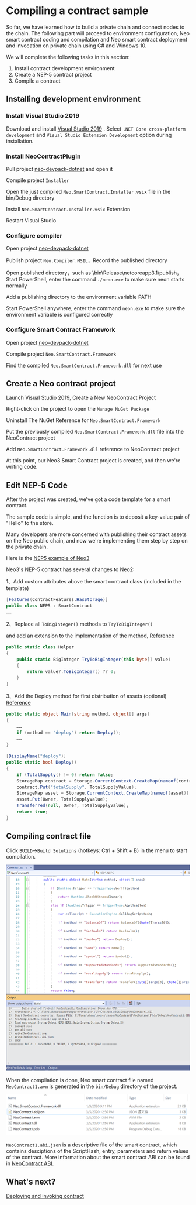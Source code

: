 # Compiling a contract sample

So far, we have learned how to build a private chain and connect nodes to the chain. The following part will proceed to environment configuration, Neo smart contract coding and compilation and Neo smart contract deployment and invocation on private chain using C# and Windows 10. 

We will complete the following tasks in this section: 

1. Install contract development environment
2. Create a NEP-5 contract project
3. Compile a contract

## Installing development environment

### Install Visual Studio 2019

Download and install [Visual Studio 2019](https://www.visualstudio.com/products/visual-studio-community-vs) . Select `.NET Core cross-platform development` and `Visual Studio Extension Development` option during installation.

### Install NeoContractPlugin 

Pull project [neo-devpack-dotnet](https://github.com/neo-project/neo-devpack-dotnet) and open it

Compile project `Installer`

Open the just compiled `Neo.SmartContract.Installer.vsix` file in the bin/Debug directory

Install  `Neo.SmartContract.Installer.vsix` Extension

Restart Visual Studio 

### Configure compiler 

Open project [neo-devpack-dotnet](https://github.com/neo-project/neo-devpack-dotnet) 

Publish project `Neo.Compiler.MSIL`，Record the published directory

Open  published directory，such as \bin\Release\netcoreapp3.1\publish，Start PowerShell, enter the command `./neon.exe` to make sure neon starts normally

Add a publishing directory to the environment variable PATH

Start PowerShell anywhere, enter the command `neon.exe` to make sure the environment variable is configured correctly

### Configure Smart Contract Framework

Open project [neo-devpack-dotnet](https://github.com/neo-project/neo-devpack-dotnet)

Compile project `Neo.SmartContract.Framework`

Find the compiled `Neo.SmartContract.Framework.dll` for next use

## Create a Neo contract project

Launch Visual Studio 2019, Create a New NeoContract Project

Right-click on the project to open the `Manage NuGet Package`

Uninstall The NuGet Reference for `Neo.SmartContract.Framework`

Put the previously compiled `Neo.SmartContract.Framework.dll` file into the NeoContract project

Add `Neo.SmartContract.Framework.dll` reference to NeoContract project

At this point, our Neo3 Smart Contract project is created, and then we're writing code.

## Edit NEP-5 Code

After the project was created, we've got a code template for a smart contract.

The sample code is simple, and the function is to deposit a key-value pair of "Hello" to the store.

Many developers are more concerned with publishing their contract assets on the Neo public chain, and now we're implementing them step by step on the private chain.

Here is the [NEP5 example of Neo3](https://github.com/chenzhitong/Neo3-Smart-Contract-Examples/tree/master/NEP5)

Neo3's NEP-5 contract has several changes to Neo2:

1、Add custom attributes above the smart contract class (included in the template)

```c#
[Features(ContractFeatures.HasStorage)]
public class NEP5 : SmartContract
……
```

2、Replace all  `ToBigInteger()` methods to `TryToBigInteger()`

and add an extension to the implementation of the method, [Reference](https://github.com/chenzhitong/Neo3-Smart-Contract-Examples/blob/master/NEP5/Helper.cs)

```c#
public static class Helper
{
    public static BigInteger TryToBigInteger(this byte[] value)
    {
        return value?.ToBigInteger() ?? 0;
    }
}
```

3、Add the Deploy method for first distribution of assets (optional) [Reference](https://github.com/chenzhitong/Neo3-Smart-Contract-Examples/blob/master/NEP5/Contract1.cs)

```c#
public static object Main(string method, object[] args)
{
	……
	if (method == "deploy") return Deploy();
	……
}
```

```c#
[DisplayName("deploy")]
public static bool Deploy()
{
    if (TotalSupply() != 0) return false;
    StorageMap contract = Storage.CurrentContext.CreateMap(nameof(contract));
    contract.Put("totalSupply", TotalSupplyValue);
    StorageMap asset = Storage.CurrentContext.CreateMap(nameof(asset));
    asset.Put(Owner, TotalSupplyValue);
    Transferred(null, Owner, TotalSupplyValue);
    return true;
}
```

## Compiling contract file

Click `BUILD`->`Build Solutions` (hotkeys: Ctrl + Shift + B) in the menu to start compilation.

![](assets/compile.png)

When the compilation is done, Neo smart contract file named `NeoContract1.avm` is generated in the `bin/Debug` directory of the project.

![](assets/contractfile.png)

`NeoContract1.abi.json` is a descriptive file of the smart contract, which contains desciptions of the ScriptHash, entry, parameters and return values of the contract. More information about the smart contract ABI can be found in [NeoContract ABI](https://github.com/neo-project/proposals/blob/master/nep-3.mediawiki).

## What's next?

[Deploying and invoking contract](deploy.md)

